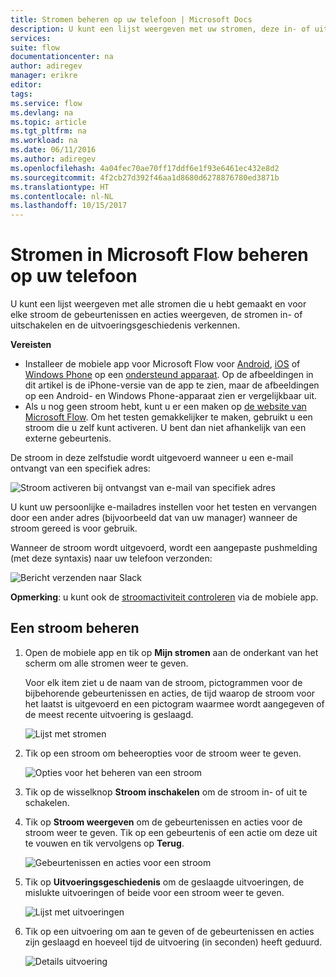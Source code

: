 ```yaml
---
title: Stromen beheren op uw telefoon | Microsoft Docs
description: U kunt een lijst weergeven met uw stromen, deze in- of uitschakelen en de gebeurtenissen, acties en uitvoeringsgeschiedenis voor elke stroom bekijken.
services: 
suite: flow
documentationcenter: na
author: adiregev
manager: erikre
editor: 
tags: 
ms.service: flow
ms.devlang: na
ms.topic: article
ms.tgt_pltfrm: na
ms.workload: na
ms.date: 06/11/2016
ms.author: adiregev
ms.openlocfilehash: 4a04fec70ae70ff17ddf6e1f93e6461ec432e8d2
ms.sourcegitcommit: 4f2cb27d392f46aa1d8680d6278876780ed3871b
ms.translationtype: HT
ms.contentlocale: nl-NL
ms.lasthandoff: 10/15/2017
---
```

# <a name="manage-flows-in-microsoft-flow-from-your-phone"></a>Stromen in Microsoft Flow beheren op uw telefoon
U kunt een lijst weergeven met alle stromen die u hebt gemaakt en voor elke stroom de gebeurtenissen en acties weergeven, de stromen in- of uitschakelen en de uitvoeringsgeschiedenis verkennen.

**Vereisten**

* Installeer de mobiele app voor Microsoft Flow voor [Android](https://aka.ms/flowmobiledocsandroid), [iOS](https://aka.ms/flowmobiledocsios) of [Windows Phone](https://aka.ms/flowmobilewindows) op een [ondersteund apparaat](getting-started.md#use-the-mobile-app). Op de afbeeldingen in dit artikel is de iPhone-versie van de app te zien, maar de afbeeldingen op een Android- en Windows Phone-apparaat zien er vergelijkbaar uit.
* Als u nog geen stroom hebt, kunt u er een maken op [de website van Microsoft Flow](https://flow.microsoft.com/). Om het testen gemakkelijker te maken, gebruikt u een stroom die u zelf kunt activeren. U bent dan niet afhankelijk van een externe gebeurtenis.

De stroom in deze zelfstudie wordt uitgevoerd wanneer u een e-mail ontvangt van een specifiek adres:

![Stroom activeren bij ontvangst van e-mail van specifiek adres](./media/mobile-manage-flows/create-trigger.png)

U kunt uw persoonlijke e-mailadres instellen voor het testen en vervangen door een ander adres (bijvoorbeeld dat van uw manager) wanneer de stroom gereed is voor gebruik.

Wanneer de stroom wordt uitgevoerd, wordt een aangepaste pushmelding (met deze syntaxis) naar uw telefoon verzonden:

![Bericht verzenden naar Slack](./media/mobile-manage-flows/create-event.png)

**Opmerking**: u kunt ook de [stroomactiviteit controleren](mobile-monitor-activity.md) via de mobiele app.

## <a name="manage-a-flow"></a>Een stroom beheren
1. Open de mobiele app en tik op **Mijn stromen** aan de onderkant van het scherm om alle stromen weer te geven.
   
    Voor elk item ziet u de naam van de stroom, pictogrammen voor de bijbehorende gebeurtenissen en acties, de tijd waarop de stroom voor het laatst is uitgevoerd en een pictogram waarmee wordt aangegeven of de meest recente uitvoering is geslaagd.
   
    ![Lijst met stromen](./media/mobile-manage-flows/flow-list.png)
2. Tik op een stroom om beheeropties voor de stroom weer te geven.
   
    ![Opties voor het beheren van een stroom](./media/mobile-manage-flows/flow-details.png)
3. Tik op de wisselknop **Stroom inschakelen** om de stroom in- of uit te schakelen.
4. Tik op **Stroom weergeven** om de gebeurtenissen en acties voor de stroom weer te geven. Tik op een gebeurtenis of een actie om deze uit te vouwen en tik vervolgens op **Terug**.
   
    ![Gebeurtenissen en acties voor een stroom](./media/mobile-manage-flows/flow-event-action.png)
5. Tik op **Uitvoeringsgeschiedenis** om de geslaagde uitvoeringen, de mislukte uitvoeringen of beide voor een stroom weer te geven.
   
    ![Lijst met uitvoeringen](./media/mobile-manage-flows/history-mixed.png)
6. Tik op een uitvoering om aan te geven of de gebeurtenissen en acties zijn geslaagd en hoeveel tijd de uitvoering (in seconden) heeft geduurd.
   
    ![Details uitvoering](./media/mobile-manage-flows/flow-run.png)

